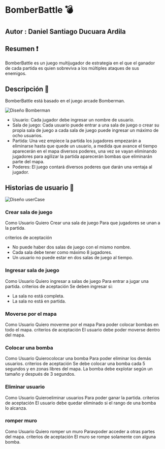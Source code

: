 # BomberBattle :bomb:
## Autor : Daniel Santiago Ducuara Ardila

## Resumen :exclamation:
BomberBattle es un juego multijugador de estrategia en el que el ganador de cada partida es
quien sobreviva a los múltiples ataques de sus enemigos.

## Descripción :page_facing_up:

BomberBattle está basado en el juego arcade Bomberman.

![Diseño Bomberman](Design/Bomberman.png "Bomberman")<br>

- Usuario: Cada jugador debe ingresar un nombre de usuario.
- Sala de juego: Cada usuario puede entrar a una sala de juego o crear su propia sala de juego a cada sala de 
  juego puede ingresar un máximo de ocho usuarios.
- Partida: Una vez empiece la partida los jugadores empezarán a eliminarse hasta que quede un usuario, a medida
  que avance el tiempo aparecerán en el mapa diversos poderes, una vez se vayan
  eliminando jugadores para agilizar la partida aparecerán bombas que eliminarán parte del mapa.
- Poderes: El juego contará diversos poderes que darán una ventaja al jugador.



## Historias de usuario :runner:

![Diseño userCase](Design/usercase.PNG "userCase")<br>


### Crear sala de juego

Como Usuario
Quiero Crear una sala de juego
Para que jugadores se unan a la partida.

criterios de aceptación
- No puede haber dos salas de juego con el mismo nombre.
- Cada sala debe tener como máximo 8 jugadores.
- Un usuario no puede estar en dos salas de juego al tiempo.

### Ingresar sala de juego

Como Usuario
Quiero ingresar a salas de juego
Para entrar a jugar una partida.
criterios de aceptación
Se deben ingresar si:
- La sala no está completa.
- La sala  no está en partida.

### Moverse por el mapa

Como Usuario
Quiero moverme por el mapa
Para poder colocar bombas en todo el mapa.
criterios de aceptación
El usuario debe poder moverse dentro del mapa.


### Colocar una bomba

Como Usuario
Quierocolocar una bomba
Para poder eliminar los demás usuarios.
criterios de aceptación
Se debe colocar una bomba cada 5 segundos y en zonas libres del mapa.
La bomba debe explotar según un tamaño y después de 3 segundos.

### Eliminar usuario

Como Usuario
Quieroeliminar usuarios
Para poder ganar la partida.
criterios de aceptación
El usuario debe quedar eliminado si el rango de una bomba lo alcanza.


### romper muro
Como Usuario
Quiero romper un muro
Paravpoder acceder a otras partes del mapa.
criterios de aceptación
El muro se rompe solamente con alguna bomba.